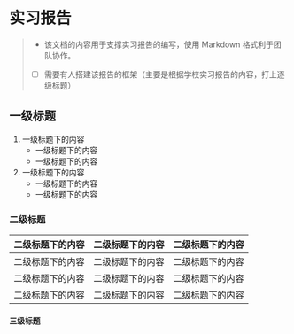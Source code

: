 # 实习报告
> - 该文档的内容用于支撑实习报告的编写，使用 Markdown 格式利于团队协作。
> - [ ] 需要有人搭建该报告的框架（主要是根据学校实习报告的内容，打上逐级标题）
## 一级标题
1. 一级标题下的内容
   - 一级标题下的内容
   - 一级标题下的内容
2. 一级标题下的内容
   - 一级标题下的内容
   - 一级标题下的内容
### 二级标题
| 二级标题下的内容 | 二级标题下的内容 | 二级标题下的内容 |
| ---------------- | ---------------- | ---------------- |
| 二级标题下的内容 | 二级标题下的内容 | 二级标题下的内容 |
| 二级标题下的内容 | 二级标题下的内容 | 二级标题下的内容 |
| 二级标题下的内容 | 二级标题下的内容 | 二级标题下的内容 |
#### 三级标题